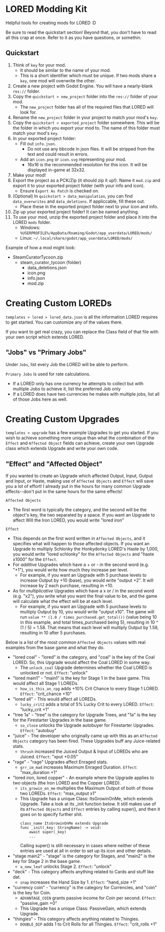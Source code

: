 # LORED Modding Kit
Helpful tools for creating mods for LORED :D

Be sure to read the quickstart section! Beyond that, you don't have to read all this crap at once. Refer to it as you have questions, or somethin.

## Quickstart
1. Think of `key` for your mod.
	- It should be similar to the name of your mod.
	- This is a short identifier which must be unique. If two mods share a `key`, one mod will overwrite the other.
2. Create a new project with Godot Engine. You will have a nearly-blank `res://` folder.
3. Copy the `quickstart > new_project` folder into the `res://` folder of your mod.
	- The `new_project` folder has all of the required files that LORED will look for.
4. Rename the `new_project` folder in your project to match your mod's `key`.
5. Copy the `quickstart > exported_project` folder somewhere. This will be the folder in which you export your mod to. The name of this folder must match your mod's `key`.
6. In your exported project folder:
	- Fill out `info.json`.
		- Do not use any bbcode in json files. It will be stripped from the text and could result in errors.
	- Add an `icon.png` or `icon.svg` representing your mod.
		- 16x16 is the recommended resolution for this icon. It will be displayed in-game at 32x32.
7. Make your mod!
8. Export the project as a PCK/Zip (it should zip it up!). Name it `mod.zip` and export it to your exported project folder (with your info and icon).
	- Ensure `Export As Patch` is checked on.
9. (Optional) In `quickstart > data_manipulation`, you can find `data_overwrites` and `data_deletions`. If appliccable, fill these out.
	- Place these in the exported project folder next to your icon and info.
10. Zip up your exported project folder! It can be named anything.
11. To use your mod, unzip the exported project folder and place it into the LORED `mods` folder.
	- Windows: `%USERPROFILE%/AppData/Roaming/Godot/app_userdata/LORED/mods/`
	- Linux: `~/.local/share/godot/app_userdata/LORED/mods/`

Example of how a mod might look:
- SteamCuratorTycoon.zip
	- steam_curator_tycoon (folder)
		- data_deletions.json
		- icon.png
		- info.json
		- mod.zip

# Creating Custom LOREDs
`templates > lored > lored_data.json` is all the information LORED requires to get started. You can customize any of the values there.

If you want to get real crazy, you can replace the Class field of that file with your own script which extends LORED.

## "Jobs" vs "Primary Jobs"
Under `Jobs`, list every Job the LORED will be able to perform.

`Primary Jobs` is used for rate calculations.
- If a LORED only has one currency he attempts to collect but with multiple Jobs to achieve it, list the preferred Job only
- If a LORED does have two currencies he makes with multiple jobs, list all of those Jobs here as well.


# Creating Custom Upgrades
`templates > upgrade` has a few example Upgrades to get you started.
If you wish to achieve something more unique than what the combination of the `Effect` and `Affected Object` fields can achieve, create your own Upgrade class which extends Upgrade and write your own code.

## "Effect" and "Affected Object"
If you wanted to create an Upgrade which affected Output, Input, Output and Input, or Haste, making use of `Affected Objects` and `Effect` will save you a lot of effort! I already put in the hours for many common Upgrade effects--don't put in the same hours for the same effects!

`Affected Objects`
- The first word is typically the category, and the second will be the object's key, the two separated by a space. If you want an Upgrade to affect Will the Iron LORED, you would write "lored iron"

`Effect`
- This depends on the first word written in `Affected Objects`, and it specifies what will happen to those affected objects. If you want an Upgrade to multiply Schlonky the Honkydonky LORED's Haste by 1,000, you would write "lored schlonky" for the `Affected Objects` and "haste x1000" for the `Effect`.
- For _additive_ Upgrades which have a + or - in the second word (e.g. "+1"), you would write how much they increase per level.
	- For example, if you want an Upgrade with 5 purchase levels to increase Output by +10 (base), you would write "output +2". It will increase by 2 each purchase, resulting in +10.
- As for _multiplicative_ Upgrades which have a x or / in the second word (e.g. "x2"), you write what you want the final value to be, and the game will calculate what the effect will be at each level.
	- For example, if you want an Upgrade with 5 purchase levels to multiply Output by 10, you would write "output x10". The game will run `value ** (1.0 / times_purchased.get_total())` (value being 10 in this example, and total times_purchased being 5), resulting in 10 ^ (1 / 5) = 1.58. That means that each level will multiply Output by 1.58, resulting in 10 after 5 purchases.

Below is a list of the most common `Affected Objects` values with real examples from the base game and what they do.
- "lored coal" - "lored" is the category, and "coal" is the key of the Coal LORED. So, this Upgrade would affect the Coal LORED in some way.
	- The `unlock_coal` Upgrade determines whether the Coal LORED is unlocked or not. `Effect`: "unlock"
- "lored main1" - "main1" is the key for Stage 1 in the base game. This would affect all Stage 1 LOREDs.
	- `how_is_this_an_rpg` adds +10% Crit Chance to every Stage 1 LORED. `Effect`: "crit_chance +10"
- "lored all" - This would affect all LOREDs.
	- `lucky_crit2` adds a total of 5% Lucky Crit to every LORED. `Effect`: "lucky_crit +1"
- "tree 1a" - "tree" is the category for Upgrade Trees, and "1a" is the key for the Firestarter Upgrades in the base game.
	- `so_close` unlocks the Upgrade autobuyer for Firestarter Upgrades. `Effect`: "autobuy"
- "juice" - The developer who originally came up with this as an `Affected Objects` category has been fired. These Upgrades buff any Juice-related stats.
	- `thrush` increased the Juiced Output & Input of LOREDs who are Juiced. `Effect`: "xput +0.05"
- "rage" - "rage" Upgrades affect Enraged stats.
	- `grr_im_mad` increases Maximum Enraged Duration. `Effect`: "max_duration +1"
- "lored iron, lored copper" - An example where the Upgrade applies to two objects (the Iron LORED and the Copper LORED).
	- `its_growin_on_me` multiplies the Maximum Output of both of those two LOREDs. `Effect`: "max_output x1"
	- This Upgrade has a unique Class: ItsGrowinOnMe, which extends Upgrade. Take a look at its _init function below. It still makes use of its `Affected Objects` and `Effect` entries by calling super(), and then it goes on to specify further shit.
		```
		class_name ItsGrowinOnMe extends Upgrade
		func _init(_key: StringName) -> void:
			await super(_key)
			...
		```
		Calling super() is still necessary in cases where neither of these entries are used at all in order to set up its icon and other details.
- "stage main2" - "stage" is the category for Stages, and "main2" is the key for Stage 2 in the base game.
	- `a_new_leaf` unlocks Stage 2. `Effect`: "unlock"
- "deck" - This category affects anything related to Cards and stuff like dat.
	- `snap` increases the Hand Size by 1. `Effect`: "hand_size +1"
- "currency coin" - "currency" is the category for Currencies, and "coin" is the key for Coin.
	- `ADVANTAGE_COIN` grants passive income for Coin per second. `Effect`: "passive_gain +0"
	- This Upgrade has a unique Class: PassiveGain, which extends Upgrade.
- "thingies" - This category affects anything related to Thingies.
	- `DOUBLE_DIP` adds 1 to Crit Rolls for all Thingies. `Effect`: "crit_rolls +1"
